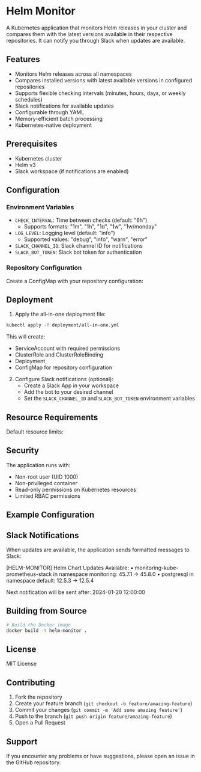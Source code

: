 # Helm Monitor

A Kubernetes application that monitors Helm releases in your cluster and compares them with the latest versions available in their respective repositories. It can notify you through Slack when updates are available.

## Features

- Monitors Helm releases across all namespaces
- Compares installed versions with latest available versions in configured repositories
- Supports flexible checking intervals (minutes, hours, days, or weekly schedules)
- Slack notifications for available updates
- Configurable through YAML
- Memory-efficient batch processing
- Kubernetes-native deployment

## Prerequisites

- Kubernetes cluster
- Helm v3
- Slack workspace (if notifications are enabled)

## Configuration

### Environment Variables

- `CHECK_INTERVAL`: Time between checks (default: "6h")
  - Supports formats: "1m", "1h", "1d", "1w", "1w/monday"
- `LOG_LEVEL`: Logging level (default: "info")
  - Supported values: "debug", "info", "warn", "error"
- `SLACK_CHANNEL_ID`: Slack channel ID for notifications
- `SLACK_BOT_TOKEN`: Slack bot token for authentication

### Repository Configuration

Create a ConfigMap with your repository configuration:

## Deployment

1. Apply the all-in-one deployment file:

```bash
kubectl apply -f deployment/all-in-one.yml
```

This will create:
- ServiceAccount with required permissions
- ClusterRole and ClusterRoleBinding
- Deployment
- ConfigMap for repository configuration

2. Configure Slack notifications (optional):
   - Create a Slack App in your workspace
   - Add the bot to your desired channel
   - Set the `SLACK_CHANNEL_ID` and `SLACK_BOT_TOKEN` environment variables

## Resource Requirements

Default resource limits:

## Security

The application runs with:
- Non-root user (UID 1000)
- Non-privileged container
- Read-only permissions on Kubernetes resources
- Limited RBAC permissions

## Example Configuration

## Slack Notifications

When updates are available, the application sends formatted messages to Slack:

[HELM-MONITOR] Helm Chart Updates Available:
• monitoring-kube-prometheus-stack in namespace monitoring: 45.7.1 → 45.8.0
• postgresql in namespace default: 12.5.3 → 12.5.4

Next notification will be sent after: 2024-01-20 12:00:00

## Building from Source

```bash
# Build the Docker image
docker build -t helm-monitor .
```

## License

MIT License

## Contributing

1. Fork the repository
2. Create your feature branch (`git checkout -b feature/amazing-feature`)
3. Commit your changes (`git commit -m 'Add some amazing feature'`)
4. Push to the branch (`git push origin feature/amazing-feature`)
5. Open a Pull Request

## Support

If you encounter any problems or have suggestions, please open an issue in the GitHub repository.

